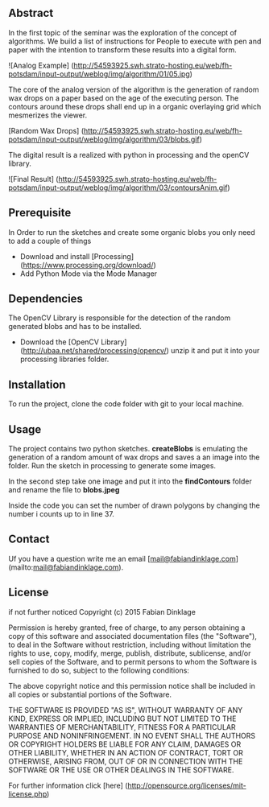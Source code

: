 ## Abstract
In the first topic of the seminar was the exploration of the concept of algorithms. We build a list of instructions for People to execute with pen and paper with the intention to transform these results into a digital form. 

![Analog Example] (http://54593925.swh.strato-hosting.eu/web/fh-potsdam/input-output/weblog/img/algorithm/01/05.jpg)

The core of the analog version of the algorithm is the generation of random wax drops on a paper based on the age of the executing person. The contours around these drops shall end up in a organic overlaying grid which mesmerizes the viewer. 

[Random Wax Drops] (http://54593925.swh.strato-hosting.eu/web/fh-potsdam/input-output/weblog/img/algorithm/03/blobs.gif)

The digital result is a realized with python in processing and the openCV library. 

![Final Result] (http://54593925.swh.strato-hosting.eu/web/fh-potsdam/input-output/weblog/img/algorithm/03/contoursAnim.gif)

## Prerequisite
In Order to run the sketches and create some organic blobs you only need to add a couple of things

+  Download and install [Processing] (https://www.processing.org/download/)
+  Add Python Mode via the Mode Manager

## Dependencies
The OpenCV Library is responsible for the detection of the random generated blobs and has to be installed.

+ Download the [OpenCV Library] (http://ubaa.net/shared/processing/opencv/) unzip it and put it into your processing libraries folder.

## Installation
To run the project, clone the code folder with git to your local machine.

## Usage
The project contains two python sketches. **createBlobs** is emulating the generation of a random amount of wax drops and saves a an image into the folder. Run the sketch in processing to generate some images.

In the second step take one image and put it into the **findContours** folder and rename the file to **blobs.jpeg**

Inside the code you can set the number of drawn polygons by changing the number i counts up to in line 37.

## Contact
Uf you have a question write me an email [mail@fabiandinklage.com] (mailto:mail@fabiandinklage.com).

## License
if not further noticed
Copyright (c) 2015 Fabian Dinklage

Permission is hereby granted, free of charge, to any person obtaining a copy of this software and associated documentation files (the "Software"), to deal in the Software without restriction, including without limitation the rights to use, copy, modify, merge, publish, distribute, sublicense, and/or sell copies of the Software, and to permit persons to whom the Software is furnished to do so, subject to the following conditions:

The above copyright notice and this permission notice shall be included in all copies or substantial portions of the Software.

THE SOFTWARE IS PROVIDED "AS IS", WITHOUT WARRANTY OF ANY KIND, EXPRESS OR IMPLIED, INCLUDING BUT NOT LIMITED TO THE WARRANTIES OF MERCHANTABILITY, FITNESS FOR A PARTICULAR PURPOSE AND NONINFRINGEMENT. IN NO EVENT SHALL THE AUTHORS OR COPYRIGHT HOLDERS BE LIABLE FOR ANY CLAIM, DAMAGES OR OTHER LIABILITY, WHETHER IN AN ACTION OF CONTRACT, TORT OR OTHERWISE, ARISING FROM, OUT OF OR IN CONNECTION WITH THE SOFTWARE OR THE USE OR OTHER DEALINGS IN THE SOFTWARE.

For further information click [here] (http://opensource.org/licenses/mit-license.php)




